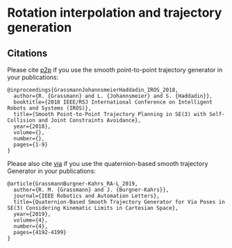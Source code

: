 # Rotation interpolation and trajectory generation

## Citations
Please cite [p2p](https://ieeexplore.ieee.org/abstract/document/8594339) if you use the smooth point-to-point trajectory generator in your publications:
```
@inproceedings{GrassmannJohannsmeierHaddadin_IROS_2018,
  author={R. {Grassmann} and L. {Johannsmeier} and S. {Haddadin}},
  booktitle={2018 IEEE/RSJ International Conference on Intelligent Robots and Systems (IROS)}, 
  title={Smooth Point-to-Point Trajectory Planning in SE(3) with Self-Collision and Joint Constraints Avoidance}, 
  year={2018},
  volume={},
  number={},
  pages={1-9}
}
```

Please also cite [via](https://ieeexplore.ieee.org/abstract/document/8772208) if you use the quaternion-based smooth trajectory Generator in your publications:
```
@article{GrassmannBurgner-Kahrs_RA-L_2019,
  author={R. M. {Grassmann} and J. {Burgner-Kahrs}},
  journal={IEEE Robotics and Automation Letters}, 
  title={Quaternion-Based Smooth Trajectory Generator for Via Poses in SE(3) Considering Kinematic Limits in Cartesian Space}, 
  year={2019},
  volume={4},
  number={4},
  pages={4192-4199}
}
```
